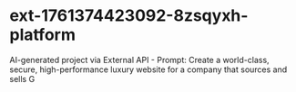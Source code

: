 # ext-1761374423092-8zsqyxh-platform
AI-generated project via External API - Prompt: Create a world-class, secure, high-performance luxury website for a company that sources and sells G
